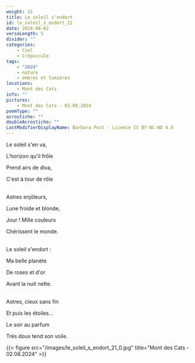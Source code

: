 ```yaml
---
weight: 31
title: Le soleil s'endort
id: le_soleil_s_endort_21
date: 2024-08-02
verseLength: 5
divider: ""
categories:
    - Ciel
    - Crépuscule
tags:
    - "2024"
    - nature
    - ombres et lumières
locations:
    - Mont des Cats
info: ""
pictures:
    - Mont des Cats - 02.08.2024
poemType: ""
acrostiche: ""
doubleAcrostiche: ""
LastModifierDisplayName: Barbara Post - Licence CC BY-NC-ND 4.0
---
```

Le soleil s'en va,

L'horizon qu'il frôle

Prend airs de diva,

C'est à tour de rôle

 \
Astres enjôleurs,

Lune froide et blonde,

Jour ! Mille couleurs

Chérissent le monde.

 \
Le soleil s'endort :

Ma belle planète

De roses et d'or

Avant la nuit nette.

 \
Astres, cieux sans fin

Et puis les étoiles...

Le soir au parfum

Très doux tend son voile.

<!-- FM:Snippet:Start data:{"id":"_figure","fields":[{"name":"imageName","value":"le_soleil_s_endort_21_0.jpg"},{"name":"imageCaption","value":"Mont des Cats - 02.08.2024"}]} -->
{{< figure src="/images/le_soleil_s_endort_21_0.jpg" title="Mont des Cats - 02.08.2024" >}}
<!-- FM:Snippet:End -->